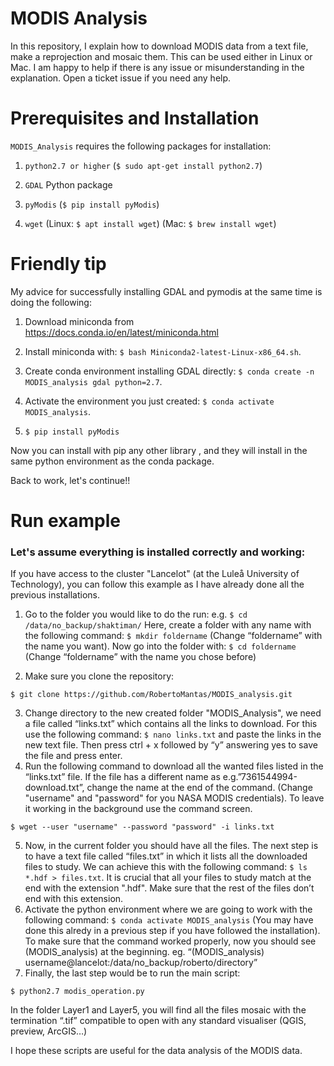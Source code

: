 # MODIS Analysis
In this repository, I explain how to download MODIS data from a text file, make a reprojection and mosaic them. This can be used either in Linux or Mac. I am happy to help if there is any issue or misunderstanding in the explanation. Open a ticket issue if you need any help. 

# Prerequisites and Installation

`MODIS_Analysis` requires the following packages for installation:

1. `python2.7 or higher` (`$ sudo apt-get install python2.7`)

2. `GDAL` Python package

3. `pyModis` (`$ pip install pyModis`)

4. `wget` (Linux: `$ apt install wget`) (Mac: `$ brew install wget`)

# Friendly tip

My advice for successfully installing GDAL and pymodis at the same time is doing the following:

1. Download miniconda from https://docs.conda.io/en/latest/miniconda.html

2. Install miniconda with: `$ bash Miniconda2-latest-Linux-x86_64.sh`.

3. Create conda environment installing GDAL directly: `$ conda create -n MODIS_analysis gdal python=2.7`.

4. Activate the environment you just created: `$ conda activate MODIS_analysis`.

5. `$ pip install pyModis`

Now you can install with pip any other library , and they will install in the same python environment as the conda package.

Back to work, let's continue!! 

# Run example

### Let's assume everything is installed correctly and working:
If you have access to the cluster "Lancelot" (at the Luleå University of Technology), you can follow this example as I have already done all the previous installations.

1. Go to the folder you would like to do the run: e.g. `$ cd /data/no_backup/shaktiman/`
Here, create a folder with any name with the following command: `$ mkdir foldername` (Change “foldername” with the name you want). Now go into the folder with: `$ cd foldername` (Change “foldername” with the name you chose before)

2. Make sure you clone the repository:

```
$ git clone https://github.com/RobertoMantas/MODIS_analysis.git
```

3. Change directory to the new created folder "MODIS_Analysis", we need a file called “links.txt” which contains all the links to download. For this use the following command: `$ nano links.txt` and paste the links in the new text file. Then press ctrl + x followed by “y” answering yes to save the file and press enter.
4. Run the following command to download all the wanted files listed in the “links.txt” file. If the file has a different name as e.g.”7361544994-download.txt”, change the name at the end of the command. (Change "username" and "password" for you NASA MODIS credentials). To leave it working in the background use the command screen.
```
$ wget --user "username" --password "password" -i links.txt
``` 
5. Now, in the current folder you should have all the files. The next step is to have a text file called “files.txt” in which it lists all the downloaded files to study. We can achieve this with the following command: `$ ls *.hdf > files.txt`. It is crucial that all your files to study match at the end with the extension ".hdf". Make sure that the rest of the files don’t end with this extension. 
6. Activate the python environment where we are going to work with the following command: `$ conda activate MODIS_analysis` (You may have done this alredy in a previous step if you have followed the installation). To make sure that the command worked properly, now you should see (MODIS_analysis) at the beginning. eg. “(MODIS_analysis) username@lancelot:/data/no_backup/roberto/directory” 
7. Finally, the last step would be to run the main script:
```
$ python2.7 modis_operation.py
```
In the folder Layer1 and Layer5, you will find all the files mosaic with the termination “.tif” compatible to open with any standard visualiser (QGIS, preview, ArcGIS…) 

I hope these scripts are useful for the data analysis of the MODIS data. 
